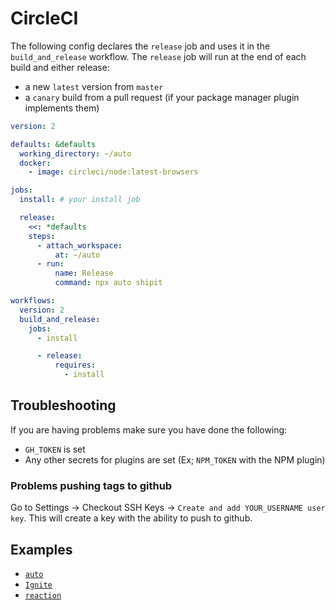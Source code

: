 # CircleCI

The following config declares the `release` job and uses it in the `build_and_release` workflow. The `release` job will run at the end of each build and either release:

- a new `latest` version from `master`
- a `canary` build from a pull request (if your package manager plugin implements them)

```yaml
version: 2

defaults: &defaults
  working_directory: ~/auto
  docker:
    - image: circleci/node:latest-browsers

jobs:
  install: # your install job

  release:
    <<: *defaults
    steps:
      - attach_workspace:
          at: ~/auto
      - run:
          name: Release
          command: npx auto shipit

workflows:
  version: 2
  build_and_release:
    jobs:
      - install

      - release:
          requires:
            - install
```

## Troubleshooting

If you are having problems make sure you have done the following:

- `GH_TOKEN` is set
- Any other secrets for plugins are set (Ex; `NPM_TOKEN` with the NPM plugin)

### Problems pushing tags to github

Go to Settings -> Checkout SSH Keys -> `Create and add YOUR_USERNAME user key`. This will create a key with the ability to push to github.

## Examples

- [`auto`](https://github.com/intuit/auto/blob/master/.circleci/config.yml)
- [`Ignite`](https://github.com/intuit/Ignite/blob/master/.circleci/config.yml)
- [`reaction`](https://github.com/artsy/reaction/blob/master/.circleci/config.yml)
